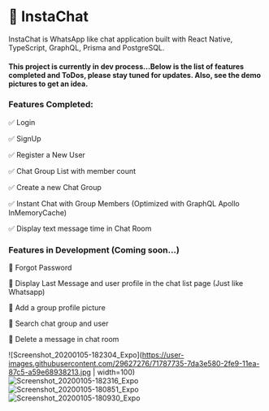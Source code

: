 # :speech_balloon: InstaChat

InstaChat is WhatsApp like chat application built with React Native, TypeScript, GraphQL, Prisma and PostgreSQL.

#### This project is currently in dev process...Below is the list of features completed and ToDos, please stay tuned for updates. Also, see the demo pictures to get an idea.

### Features Completed:
:white_check_mark: Login

:white_check_mark: SignUp

:white_check_mark: Register a New User

:white_check_mark: Chat Group List with member count

:white_check_mark: Create a new Chat Group

:white_check_mark: Instant Chat with Group Members (Optimized with GraphQL Apollo InMemoryCache)

:white_check_mark: Display text message time in Chat Room

### Features in Development (Coming soon...)

:black_square_button: Forgot Password

:black_square_button: Display Last Message and user profile in the chat list page (Just like Whatsapp)

:black_square_button: Add a group profile picture

:black_square_button: Search chat group and user

:black_square_button: Delete a message in chat room

![Screenshot_20200105-182304_Expo](https://user-images.githubusercontent.com/29627276/71787735-7da3e580-2fe9-11ea-87c5-a59e68938213.jpg | width=100)
![Screenshot_20200105-182316_Expo](https://user-images.githubusercontent.com/29627276/71787736-7da3e580-2fe9-11ea-9ae3-e3f933f1b38a.jpg)
![Screenshot_20200105-180851_Expo](https://user-images.githubusercontent.com/29627276/71787737-7da3e580-2fe9-11ea-892c-01d8afcaa2fd.jpg)
![Screenshot_20200105-180930_Expo](https://user-images.githubusercontent.com/29627276/71787738-7da3e580-2fe9-11ea-8223-de8e983121ba.jpg)

